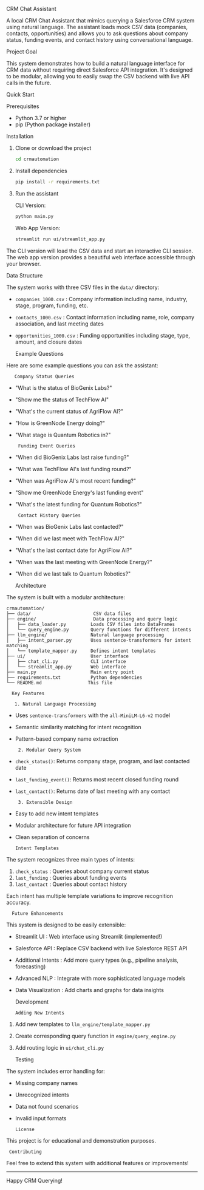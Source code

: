   CRM Chat Assistant 

A local CRM Chat Assistant that mimics querying a Salesforce CRM system using natural language. The assistant loads mock CSV data (companies, contacts, opportunities) and allows you to ask questions about company status, funding events, and contact history using conversational language.

 Project Goal

This system demonstrates how to build a natural language interface for CRM data without requiring direct Salesforce API integration. It's designed to be modular, allowing you to easily swap the CSV backend with live API calls in the future.

 Quick Start

 Prerequisites

- Python 3.7 or higher
- pip (Python package installer)

 Installation

1. Clone or download the project 
   ```bash
   cd crmautomation
   ```

2. Install dependencies 
   ```bash
   pip install -r requirements.txt
   ```

3. Run the assistant 

   CLI Version: 
   ```bash
   python main.py
   ```

   Web App Version: 
   ```bash
   streamlit run ui/streamlit_app.py
   ```

The CLI version will load the CSV data and start an interactive CLI session. The web app version provides a beautiful web interface accessible through your browser.

 Data Structure

The system works with three CSV files in the `data/` directory:

- `companies_1000.csv` : Company information including name, industry, stage, program, funding, etc.
-  `contacts_1000.csv` : Contact information including name, role, company association, and last meeting dates
-  `opportunities_1000.csv` : Funding opportunities including stage, type, amount, and closure dates

      Example Questions

Here are some example questions you can ask the assistant:

       Company Status Queries
- "What is the status of BioGenix Labs?"
- "Show me the status of TechFlow AI"
- "What's the current status of AgriFlow AI?"
- "How is GreenNode Energy doing?"
- "What stage is Quantum Robotics in?"

       Funding Event Queries
- "When did BioGenix Labs last raise funding?"
- "What was TechFlow AI's last funding round?"
- "When was AgriFlow AI's most recent funding?"
- "Show me GreenNode Energy's last funding event"
- "What's the latest funding for Quantum Robotics?"

       Contact History Queries
- "When was BioGenix Labs last contacted?"
- "When did we last meet with TechFlow AI?"
- "What's the last contact date for AgriFlow AI?"
- "When was the last meeting with GreenNode Energy?"
- "When did we last talk to Quantum Robotics?"

     Architecture

The system is built with a modular architecture:

```
crmautomation/
├── data/                       CSV data files
├── engine/                     Data processing and query logic
│   ├── data_loader.py         Loads CSV files into DataFrames
│   └── query_engine.py        Query functions for different intents
├── llm_engine/                Natural language processing
│   ├── intent_parser.py       Uses sentence-transformers for intent matching
│   └── template_mapper.py     Defines intent templates
├── ui/                        User interface
│   ├── chat_cli.py            CLI interface
│   └── streamlit_app.py       Web interface
├── main.py                    Main entry point
├── requirements.txt           Python dependencies
└── README.md                 This file
```

      Key Features

       1. Natural Language Processing
- Uses `sentence-transformers` with the `all-MiniLM-L6-v2` model
- Semantic similarity matching for intent recognition
- Pattern-based company name extraction

       2. Modular Query System
- `check_status()`: Returns company stage, program, and last contacted date
- `last_funding_event()`: Returns most recent closed funding round
- `last_contact()`: Returns date of last meeting with any contact

       3. Extensible Design
- Easy to add new intent templates
- Modular architecture for future API integration
- Clean separation of concerns

      Intent Templates

The system recognizes three main types of intents:

1.  `check_status` : Queries about company current status
2.  `last_funding` : Queries about funding events
3.  `last_contact` : Queries about contact history

Each intent has multiple template variations to improve recognition accuracy.

      Future Enhancements

This system is designed to be easily extensible:

-  Streamlit UI : Web interface using Streamlit (implemented!)
-  Salesforce API : Replace CSV backend with live Salesforce REST API
-  Additional Intents : Add more query types (e.g., pipeline analysis, forecasting)
-  Advanced NLP : Integrate with more sophisticated language models
-  Data Visualization : Add charts and graphs for data insights

      Development

       Adding New Intents

1. Add new templates to `llm_engine/template_mapper.py`
2. Create corresponding query function in `engine/query_engine.py`
3. Add routing logic in `ui/chat_cli.py`

      Testing

The system includes error handling for:
- Missing company names
- Unrecognized intents
- Data not found scenarios
- Invalid input formats

      License

This project is for educational and demonstration purposes.

     Contributing

Feel free to extend this system with additional features or improvements!

---

 Happy CRM Querying! 
